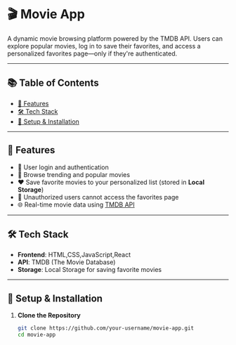 # 🎬 Movie App

A dynamic movie browsing platform powered by the TMDB API. Users can explore popular movies, log in to save their favorites, and access a personalized favorites page—only if they're authenticated.

---

## 📚 Table of Contents

- [📌 Features](#-features)
- [🛠️ Tech Stack](#-tech-stack)
- [🔧 Setup & Installation](#-setup--installation)

---

## 📌 Features

- 🔐 User login and authentication
- 🎥 Browse trending and popular movies
- ❤️ Save favorite movies to your personalized list (stored in **Local Storage**)
- 🚫 Unauthorized users cannot access the favorites page
- 🌐 Real-time movie data using [TMDB API](https://www.themoviedb.org/documentation/api)

---

## 🛠️ Tech Stack

- **Frontend**: HTML,CSS,JavaScript,React
- **API**: TMDB (The Movie Database)
- **Storage**: Local Storage for saving favorite movies


---

## 🔧 Setup & Installation

1. **Clone the Repository**  
   ```bash
   git clone https://github.com/your-username/movie-app.git
   cd movie-app
